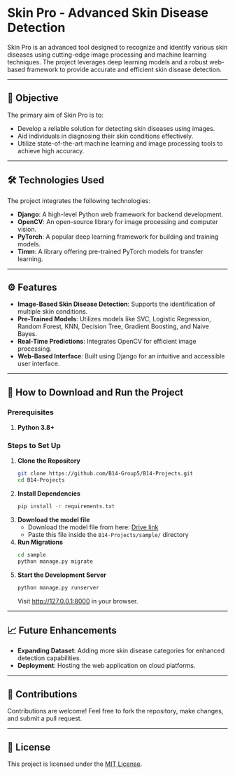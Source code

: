 # Skin Pro - Advanced Skin Disease Detection

Skin Pro is an advanced tool designed to recognize and identify various skin diseases using cutting-edge image processing and machine learning techniques. The project leverages deep learning models and a robust web-based framework to provide accurate and efficient skin disease detection.

---

## 🎯 Objective

The primary aim of Skin Pro is to:
- Develop a reliable solution for detecting skin diseases using images.
- Aid individuals in diagnosing their skin conditions effectively.
- Utilize state-of-the-art machine learning and image processing tools to achieve high accuracy.

---

## 🛠️ Technologies Used

The project integrates the following technologies:
- **Django**: A high-level Python web framework for backend development.
- **OpenCV**: An open-source library for image processing and computer vision.
- **PyTorch**: A popular deep learning framework for building and training models.
- **Timm**: A library offering pre-trained PyTorch models for transfer learning.

---

## ⚙️ Features

- **Image-Based Skin Disease Detection**: Supports the identification of multiple skin conditions.
- **Pre-Trained Models**: Utilizes models like SVC, Logistic Regression, Random Forest, KNN, Decision Tree, Gradient Boosting, and Naive Bayes.
- **Real-Time Predictions**: Integrates OpenCV for efficient image processing.
- **Web-Based Interface**: Built using Django for an intuitive and accessible user interface.

---

## 🚀 How to Download and Run the Project

### Prerequisites
1. **Python 3.8+**

### Steps to Set Up

1. **Clone the Repository**
   ```bash
   git clone https://github.com/B14-Group5/B14-Projects.git
   cd B14-Projects
   ```
2. **Install Dependencies**
    ```bash
    pip install -r requirements.txt
    ```
3. **Download the model file**<br>
    - Download the model file from here: [Drive link](https://drive.google.com/file/d/1A0enE-Pr3FTtKsDgIe8igURmpxaWHZ8K/view?usp=drive_link)
    - Paste this file inside the `B14-Projects/sample/` directory
4. **Run Migrations**
    ```bash
    cd sample
    python manage.py migrate
    ```
5. **Start the Development Server**
    ```bash
    python manage.py runserver
    ```
    Visit http://127.0.0.1:8000 in your browser.


---


## 📈 Future Enhancements

- **Expanding Dataset**: Adding more skin disease categories for enhanced detection capabilities.
- **Deployment**: Hosting the web application on cloud platforms.

---

## 🤝 Contributions

Contributions are welcome! Feel free to fork the repository, make changes, and submit a pull request.

---

## 📄 License

This project is licensed under the [MIT License](https://github.com/B14-Group5/B14-Projects/blob/main/LICENSE). 
